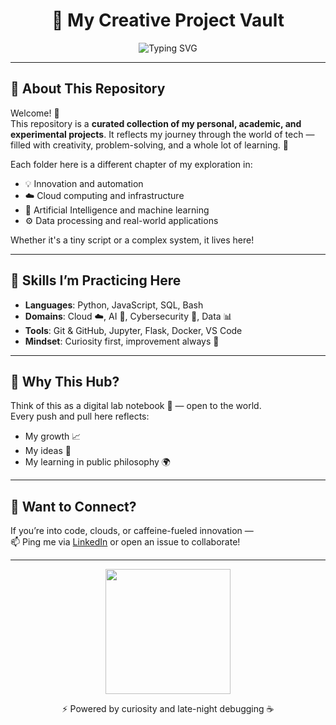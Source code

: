 <h1 align="center">🧠 My Creative Project Vault</h1>
<p align="center">
  <img src="https://readme-typing-svg.demolab.com?font=Fira+Code&size=24&pause=1000&color=F798FF&center=true&vCenter=true&width=600&lines=Exploring+Clouds+%E2%98%81%EF%B8%8F+and+Code+%F0%9F%92%BB;Building+Projects+with+Passion+%F0%9F%92%96;Learning%2C+Creating%2C+Growing+%F0%9F%8C%9F" alt="Typing SVG" />
</p>

---

## 📂 About This Repository

Welcome! 👋  
This repository is a **curated collection of my personal, academic, and experimental projects**. It reflects my journey through the world of tech — filled with creativity, problem-solving, and a whole lot of learning. 🌱

Each folder here is a different chapter of my exploration in:
- 💡 Innovation and automation  
- ☁️ Cloud computing and infrastructure  
- 🤖 Artificial Intelligence and machine learning  
- ⚙️ Data processing and real-world applications

Whether it's a tiny script or a complex system, it lives here!

---

## 🔧 Skills I’m Practicing Here

- **Languages**: Python, JavaScript, SQL, Bash  
- **Domains**: Cloud ☁️, AI 🤖, Cybersecurity 🔐, Data 📊  
- **Tools**: Git & GitHub, Jupyter, Flask, Docker, VS Code  
- **Mindset**: Curiosity first, improvement always 🚀

---

## 📌 Why This Hub?

Think of this as a digital lab notebook 🧪 — open to the world.  
Every push and pull here reflects:
- My growth 📈  
- My ideas 💭  
- My learning in public philosophy 🌍

---

## 💬 Want to Connect?

If you’re into code, clouds, or caffeine-fueled innovation —  
📫 Ping me via [LinkedIn](www.linkedin.com/in/mahithi-tanguturi) or open an issue to collaborate!

---

<p align="center">
  <img src="https://media.giphy.com/media/l3vRfNA1p0rvhMSvS/giphy.gif" width="200" />
</p>

<p align="center">⚡ Powered by curiosity and late-night debugging ☕</p>
